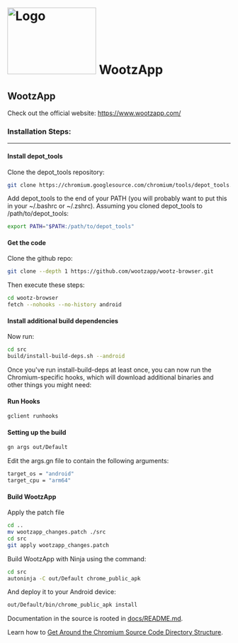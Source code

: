 # <img src="https://www.wootzapp.com/image/logo2.png" alt="Logo" width="200" height="150"> WootzApp

## WootzApp

Check out the official website: https://www.wootzapp.com/

### Installation Steps:
<hr/>

#### Install depot_tools
Clone the depot_tools repository:
```bash
git clone https://chromium.googlesource.com/chromium/tools/depot_tools.git
```

Add depot_tools to the end of your PATH (you will probably want to put this in your ~/.bashrc or ~/.zshrc). Assuming you cloned depot_tools to /path/to/depot_tools:
```bash
export PATH="$PATH:/path/to/depot_tools"
```
#### Get the code
Clone the github repo:
```bash
git clone --depth 1 https://github.com/wootzapp/wootz-browser.git
```
Then execute these steps:
```bash
cd wootz-browser
fetch --nohooks --no-history android
```

#### Install additional build dependencies
Now run:
```bash
cd src
build/install-build-deps.sh --android
```

Once you've run install-build-deps at least once, you can now run the Chromium-specific hooks, which will download additional binaries and other things you might need:
#### Run Hooks
```bash
gclient runhooks
```

#### Setting up the build
```bash
gn args out/Default
```
Edit the args.gn file to contain the following arguments:
```bash
target_os = "android"
target_cpu = "arm64"
```
#### Build WootzApp
Apply the patch file
```bash
cd ..
mv wootzapp_changes.patch ./src
cd src
git apply wootzapp_changes.patch
```
Build WootzApp with Ninja using the command:
```bash
cd src
autoninja -C out/Default chrome_public_apk
```

And deploy it to your Android device:
```bash
out/Default/bin/chrome_public_apk install
```






Documentation in the source is rooted in [docs/README.md](docs/README.md).

Learn how to [Get Around the Chromium Source Code Directory
Structure](https://www.chromium.org/developers/how-tos/getting-around-the-chrome-source-code).

